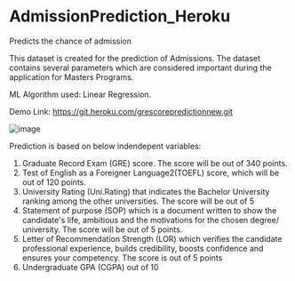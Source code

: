 # AdmissionPrediction_Heroku
Predicts the chance of admission


This dataset is created for the prediction of Admissions. The dataset contains several parameters which are considered important during the application for Masters Programs.

ML Algorithm used: 
Linear Regression.


Demo Link: https://git.heroku.com/grescorepredictionnew.git


![image](https://user-images.githubusercontent.com/52343097/157089331-85862177-3370-4c67-9d67-73a9aa667471.png)



Prediction is based on below indendepent variables:
1. Graduate Record Exam (GRE) score. The score will be out of 340 points.
2. Test of English as a Foreigner Language2(TOEFL) score, which will be out of 120 points.
3. University Rating (Uni.Rating) that indicates the Bachelor University ranking among the other universities. The score will be out of 5 
4. Statement of purpose (SOP) which is a document written to show the candidate's life, ambitious and the motivations for the chosen degree/ university. The score will be out of 5 points.
5. Letter of Recommendation Strength (LOR) which verifies the candidate professional experience, builds credibility, boosts confidence and ensures your competency. The score is out of 5 points
6. Undergraduate GPA (CGPA) out of 10
